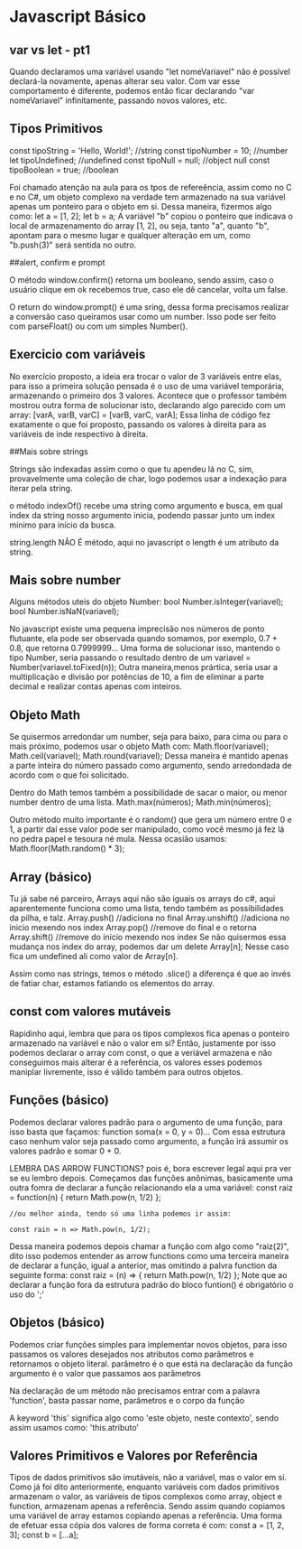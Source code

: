 # Javascript Básico

## var vs let - pt1

Quando declaramos uma variável usando "let nomeVariavel" não é possível declará-la novamente, apenas alterar seu valor.
Com var esse comportamento é diferente, podemos então ficar declarando "var nomeVariavel" infinitamente, passando novos valores, etc.

## Tipos Primitivos

const tipoString = 'Hello, World!'; //string
const tipoNumber = 10; //number
let tipoUndefined; //undefined
const tipoNull = null; //object null
const tipoBoolean = true; //boolean

Foi chamado atenção na aula para os tpos de refereência, assim como no C e no C#, um objeto complexo na verdade tem armazenado na sua variável apenas um ponteiro para o objeto em si. Dessa maneira, fizermos algo como:
	let a = [1, 2];
	let b = a;
A variável "b" copiou o ponteiro que indicava o local de armazenamento do array [1, 2], ou seja, tanto "a", quanto "b", apontam para o mesmo lugar e qualquer alteração em um, como "b.push(3)" será sentida no outro.

##alert, confirm e prompt

O método window.confirm() retorna um booleano, sendo assim, caso o usuário clique em ok recebemos true, caso ele dê cancelar, volta um false.

O return do window.prompt() é uma sring, dessa forma precisamos realizar a conversão caso queiramos usar como um number.
Isso pode ser feito com parseFloat() ou com um simples Number().

## Exercicio com variáveis

No exercício proposto, a ideia era trocar o valor de 3 variáveis entre elas, para isso a primeira solução pensada é o uso de uma variável temporária, armazenando o primeiro dos 3 valores.
Acontece que o professor também mostrou outra forma de solucionar isto, declarando algo parecido com um array:
	[varA, varB, varC] = [varB, varC, varA];
Essa linha de código fez exatamente o que foi proposto, passando os valores à direita para as variáveis de inde respectivo à direita.

##Mais sobre strings

Strings são indexadas assim como o que tu apendeu lá no C, sim, provavelmente uma coleção de char, logo podemos usar a indexação para iterar pela string.

o método indexOf() recebe uma string como argumento e busca, em qual index da string nosso argumento inicia, podendo passar junto um index mínimo para início da busca.

string.length NÃO É método, aqui no javascript o length é um atributo da string.

## Mais sobre number

Alguns métodos uteis do objeto Number:
	bool Number.isInteger(variavel);
	bool Number.isNaN(variavel);

No javascript existe uma pequena imprecisão nos números de ponto flutuante, ela  pode ser observada quando somamos, por exemplo, 0.7 + 0.8, que retorna 0.7999999...
Uma forma de solucionar isso, mantendo o tipo Number, seria passando o resultado dentro de um 
	variavel = Number(variavel.toFixed(n));
Outra maneira,menos prártica, seria usar a multiplicação e divisão por potências de 10, a fim de eliminar a parte decimal e realizar contas apenas com inteiros.

## Objeto Math

Se quisermos arredondar um number, seja para baixo, para cima ou para o mais próximo, podemos usar o objeto Math com:
	Math.floor(variavel);
	Math.ceil(variavel);
	Math.round(variavel);
Dessa maneira é mantido apenas a parte inteira do número passado como argumento, sendo arredondada de acordo com o que foi solicitado.

Dentro do Math temos também a possibilidade de sacar o maior, ou menor number dentro de uma lista.
	Math.max(números);
	Math.min(números);

Outro método muito importante é o random() que gera um número entre 0 e 1, a partir daí esse valor pode ser manipulado, como você mesmo já fez lá no pedra papel e tesoura né mula. Nessa ocasião usamos:
	Math.floor(Math.random() * 3);

## Array (básico)

Tu já sabe né parceiro, Arrays aqui não são iguais os arrays do c#, aqui aparentemente funciona como uma lista, tendo também as possibilidades da pilha, e talz.
	Array.push() //adiciona no final
	Array.unshift() //adiciona no inicio mexendo nos index
	Array.pop() //remove do final e o retorna
	Array.shift() //remove do início mexendo nos index
Se não quisermos essa mudança nos index do array, podemos dar um
	delete Array[n];
Nesse caso fica um undefined ali como valor de Array[n].

Assim como nas strings, temos o método .slice() a diferença é que ao invés de fatiar char, estamos fatiando os elementos do array.

## const com valores mutáveis

Rapidinho aqui, lembra que para os tipos complexos fica apenas o ponteiro armazenado na variável e não o valor em si? Então, justamente por isso podemos declarar o array com const, o que a veriável armazena e não conseguimos mais alterar é a referência, os valores esses podemos maniplar livremente, isso é válido também para outros objetos.

## Funções (básico)

Podemos declarar valores padrão para o argumento de uma função, para isso basta que façamos:
	function soma(x = 0, y = 0)...
Com essa estrutura caso nenhum valor seja passado como argumento, a função irá assumir os valores padrão e somar 0 + 0.

LEMBRA DAS ARROW FUNCTIONS? pois é, bora escrever legal aqui pra ver se eu lembro depois. Começamos das funções anônimas, basicamente uma outra fomra de declarar a função relacionando ela a uma variável:
	const raiz = function(n) {
		return Math.pow(n, 1/2)
	};

	//ou melhor ainda, tendo só uma linha podemos ir assim:

	const rain = n => Math.pow(n, 1/2);
Dessa maneira podemos depois chamar a função com algo como "raiz(2)", dito isso podemos entender as arrow functions como uma terceira maneira de declarar a função, igual a anterior, mas omitindo a palvra function da seguinte forma:
	const raiz = (n) => {
		return Math.pow(n, 1/2)
	};
Note que ao declarar a função fora da estrutura padrão do bloco funtion() é obrigatório o uso do ';'

## Objetos (básico)

Podemos criar funções simples para implementar novos objetos, para isso passamos os valores desejados nos atributos como parâmetros e retornamos o objeto literal.
	parâmetro é o que está na declaração da função
	argumento é o valor que passamos aos parâmetros

Na declaração de um método não precisamos entrar com a palavra 'function', basta passar nome, parâmetros e o corpo da função

A keyword 'this' significa algo como 'este objeto, neste contexto', sendo assim usamos como: 'this.atributo'

## Valores Primitivos e Valores por Referência

Tipos de dados primitivos são imutáveis, não a variável, mas o valor em si.
Como já foi dito anteriormente, enquanto variáveis com dados primitivos armazenam o valor, as variáveis de tipos complexos como array, object e function, armazenam apenas a referência. Sendo assim quando copiamos uma variável de array estamos copiando apenas a referência. Uma forma de efetuar essa cópia dos valores de forma correta é com:
	const a = [1, 2, 3];
	const b = [...a];












